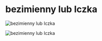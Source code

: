
bezimienny lub Iczka
====================


![bezimienny lub Iczka](https://d-art.ppstatic.pl/kadry/k/r/df/8f/654cfd770a3b2_o_medium.jpg)

![bezimienny lub Iczka](https://3.bp.blogspot.com/_-KfJleqeyyY/S9HYugppBqI/AAAAAAAAAA0/XICNky1STOs/s1600/!lasiczka.jpg)